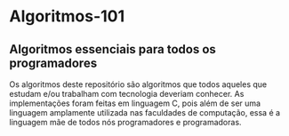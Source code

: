 # Algoritmos-101
## Algoritmos essenciais para todos os programadores

Os algoritmos deste repositório são algoritmos que todos aqueles que estudam e/ou trabalham com tecnologia deveriam conhecer. As implementações foram feitas em linguagem C, pois além de ser uma linguagem amplamente utilizada nas faculdades de computação, essa é a linguagem mãe de todos nós programadores e programadoras.
